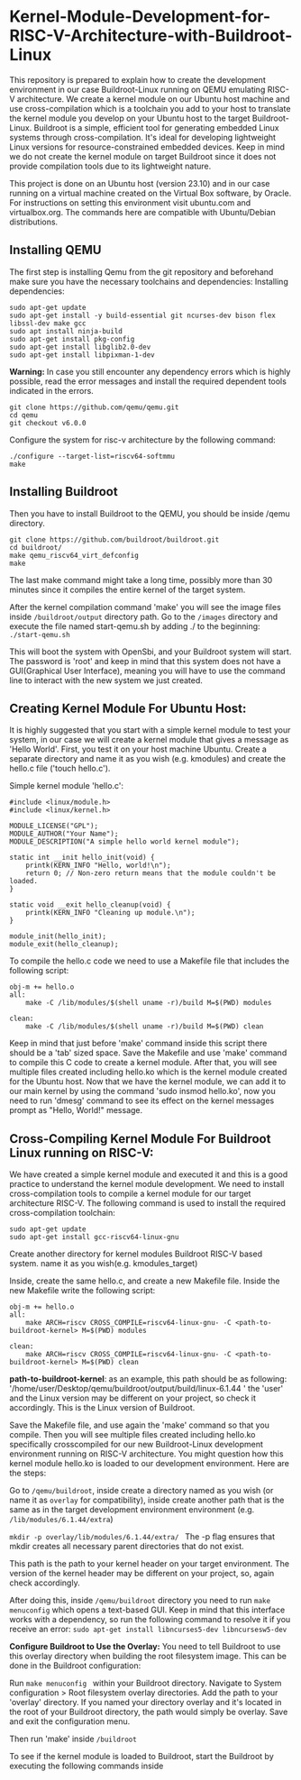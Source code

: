 # Kernel-Module-Development-for-RISC-V-Architecture-with-Buildroot-Linux
This repository is prepared to explain how to create the development environment in our case Buildroot-Linux running on QEMU emulating RISC-V architecture. We create a kernel module on our Ubuntu host machine and use cross-compilation which is a toolchain you add to your host to translate the kernel module you develop on your Ubuntu host to the target Buildroot-Linux. Buildroot is a simple, efficient tool for generating embedded Linux systems through cross-compilation. It's ideal for developing lightweight Linux versions for resource-constrained embedded devices. Keep in mind we do not create the kernel module on target Buildroot since it does not provide compilation tools due to its lightweight nature.

This project is done on an Ubuntu host (version 23.10) and in our case running on a virtual machine created on the Virtual Box software, by Oracle. For instructions on setting this environment visit ubuntu.com and virtualbox.org. The commands here are compatible with Ubuntu/Debian distributions.

## Installing QEMU
The first step is installing Qemu from the git repository and beforehand make sure you have the necessary toolchains and dependencies:
Installing dependencies:
```
sudo apt-get update
sudo apt-get install -y build-essential git ncurses-dev bison flex libssl-dev make gcc
sudo apt install ninja-build
sudo apt-get install pkg-config
sudo apt-get install libglib2.0-dev
sudo apt-get install libpixman-1-dev
```
**Warning:** In case you still encounter any dependency errors which is highly possible, read the error messages and install the required dependent tools indicated in the errors.
```
git clone https://github.com/qemu/qemu.git
cd qemu
git checkout v6.0.0
```
Configure the system for risc-v architecture by the following command:
```
./configure --target-list=riscv64-softmmu
make
```
## Installing Buildroot
Then you have to install Buildroot to the QEMU, you should be inside /qemu directory. 
```
git clone https://github.com/buildroot/buildroot.git
cd buildroot/
make qemu_riscv64_virt_defconfig
make
```

The last make command might take a long time, possibly more than 30 minutes since it compiles the entire kernel of the target system.

After the kernel compilation command 'make' you will see the image files inside `/buildroot/output` directory path. Go to the `/images` directory and execute the file named start-qemu.sh by adding ./ to the beginning: `./start-qemu.sh`

This will boot the system with OpenSbi, and your Buildroot system will start. The password is 'root' and keep in mind that this system does not have a GUI(Graphical User Interface), meaning you will have to use the command line to interact with the new system we just created.

## Creating Kernel Module For Ubuntu Host:
It is highly suggested that you start with a simple kernel module to test your system, in our case we will create a kernel module that gives a message as 'Hello World'. First, you test it on your host machine Ubuntu. Create a separate directory and name it as you wish (e.g. kmodules) and create the hello.c file ('touch hello.c').

Simple kernel module 'hello.c':
```
#include <linux/module.h>
#include <linux/kernel.h>

MODULE_LICENSE("GPL");
MODULE_AUTHOR("Your Name");
MODULE_DESCRIPTION("A simple hello world kernel module");

static int __init hello_init(void) {
    printk(KERN_INFO "Hello, world!\n");
    return 0; // Non-zero return means that the module couldn't be loaded.
}

static void __exit hello_cleanup(void) {
    printk(KERN_INFO "Cleaning up module.\n");
}

module_init(hello_init);
module_exit(hello_cleanup);
```
To compile the hello.c code we need to use a Makefile file that includes the following script: 

```
obj-m += hello.o
all:
	make -C /lib/modules/$(shell uname -r)/build M=$(PWD) modules

clean:
	make -C /lib/modules/$(shell uname -r)/build M=$(PWD) clean
```

Keep in mind that just before 'make' command inside this script there should be a 'tab' sized space. Save the Makefile and use 'make' command to compile this C code to create a kernel module. After that, you will see multiple files created including hello.ko which is the kernel module created for the Ubuntu host. Now that we have the kernel module, we can add it to our main kernel by using the command 'sudo insmod hello.ko', now you need to run 'dmesg' command to see its effect on the kernel messages prompt as "Hello, World!" message. 

 ## Cross-Compiling Kernel Module For Buildroot Linux running on RISC-V:

We have created a simple kernel module and executed it and this is a good practice to understand the kernel module development. We need to install cross-compilation tools to compile a kernel module for our target architecture RISC-V. The following command is used to install the required cross-compilation toolchain: 
 ```
sudo apt-get update
sudo apt-get install gcc-riscv64-linux-gnu
```
 Create another directory for kernel modules Buildroot RISC-V based system. name it as you wish(e.g. kmodules_target)

 Inside, create the same hello.c, and create a new Makefile file. Inside the new Makefile write the following script:

```
obj-m += hello.o
all:
	make ARCH=riscv CROSS_COMPILE=riscv64-linux-gnu- -C <path-to-buildroot-kernel> M=$(PWD) modules

clean:
	make ARCH=riscv CROSS_COMPILE=riscv64-linux-gnu- -C <path-to-buildroot-kernel> M=$(PWD) clean

 ```

**path-to-buildroot-kernel**: as an example, this path should be as following: '/home/user/Desktop/qemu/buildroot/output/build/linux-6.1.44 '  the 'user' and the Linux version may be different on your project, so check it accordingly. This is the Linux version of Buildroot. 

Save the Makefile file, and use again the 'make' command so that you compile. Then you will see multiple files created including hello.ko specifically crosscompiled for our new Buildroot-Linux development environment running on RISC-V architecture. You might question how this kernel module hello.ko is loaded to our development environment. Here are the steps:

Go to `/qemu/buildroot`, inside create a directory named as you wish (or name it as `overlay` for compatibility), inside create another path that is the same as in the target development environment environment (e.g.  `/lib/modules/6.1.44/extra`)

`mkdir -p overlay/lib/modules/6.1.44/extra/ ` The -p flag ensures that mkdir creates all necessary parent directories that do not exist.

This path is the path to your kernel header on your target environment. The version of the kernel header may be different on your project, so, again check accordingly. 

After doing this, inside `/qemu/buildroot` directory you need to run `make menuconfig` which opens a text-based GUI. Keep in mind that this interface works with a dependency, so run the following command to resolve it if you receive an error: `sudo apt-get install libncurses5-dev libncursesw5-dev`


**Configure Buildroot to Use the Overlay:** You need to tell Buildroot to use this overlay directory when building the root filesystem image. This can be done in the Buildroot configuration:

Run `make menuconfig ` within your Buildroot directory.
Navigate to System configuration > Root filesystem overlay directories.
Add the path to your 'overlay' directory. If you named your directory overlay and it's located in the root of your Buildroot directory, the path would simply be overlay.
Save and exit the configuration menu.

Then run 'make' inside `/buildroot` 

To see if the kernel module is loaded to Buildroot, start the Buildroot by executing the following commands inside 
